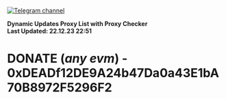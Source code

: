 [![Telegram channel](https://img.shields.io/endpoint?url=https://runkit.io/damiankrawczyk/telegram-badge/branches/master?url=https://t.me/n4z4v0d)](https://t.me/n4z4v0d) 

**Dynamic Updates Proxy List with Proxy Checker**  
**Last Updated: 22.12.23 22:51**

# DONATE (_any evm_) - 0xDEADf12DE9A24b47Da0a43E1bA70B8972F5296F2

